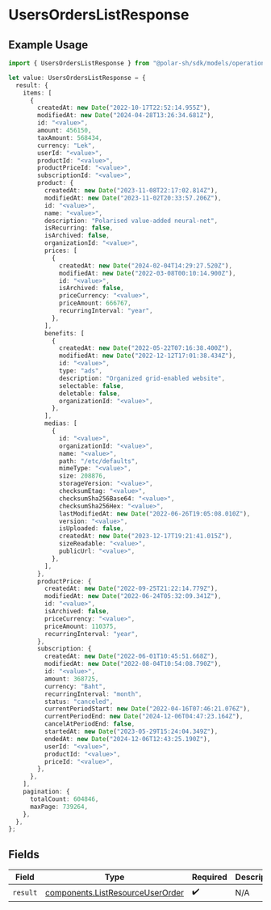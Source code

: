 # UsersOrdersListResponse

## Example Usage

```typescript
import { UsersOrdersListResponse } from "@polar-sh/sdk/models/operations";

let value: UsersOrdersListResponse = {
  result: {
    items: [
      {
        createdAt: new Date("2022-10-17T22:52:14.955Z"),
        modifiedAt: new Date("2024-04-28T13:26:34.681Z"),
        id: "<value>",
        amount: 456150,
        taxAmount: 568434,
        currency: "Lek",
        userId: "<value>",
        productId: "<value>",
        productPriceId: "<value>",
        subscriptionId: "<value>",
        product: {
          createdAt: new Date("2023-11-08T22:17:02.814Z"),
          modifiedAt: new Date("2023-11-02T20:33:57.206Z"),
          id: "<value>",
          name: "<value>",
          description: "Polarised value-added neural-net",
          isRecurring: false,
          isArchived: false,
          organizationId: "<value>",
          prices: [
            {
              createdAt: new Date("2024-02-04T14:29:27.520Z"),
              modifiedAt: new Date("2022-03-08T00:10:14.900Z"),
              id: "<value>",
              isArchived: false,
              priceCurrency: "<value>",
              priceAmount: 666767,
              recurringInterval: "year",
            },
          ],
          benefits: [
            {
              createdAt: new Date("2022-05-22T07:16:38.400Z"),
              modifiedAt: new Date("2022-12-12T17:01:38.434Z"),
              id: "<value>",
              type: "ads",
              description: "Organized grid-enabled website",
              selectable: false,
              deletable: false,
              organizationId: "<value>",
            },
          ],
          medias: [
            {
              id: "<value>",
              organizationId: "<value>",
              name: "<value>",
              path: "/etc/defaults",
              mimeType: "<value>",
              size: 208876,
              storageVersion: "<value>",
              checksumEtag: "<value>",
              checksumSha256Base64: "<value>",
              checksumSha256Hex: "<value>",
              lastModifiedAt: new Date("2022-06-26T19:05:08.010Z"),
              version: "<value>",
              isUploaded: false,
              createdAt: new Date("2023-12-17T19:21:41.015Z"),
              sizeReadable: "<value>",
              publicUrl: "<value>",
            },
          ],
        },
        productPrice: {
          createdAt: new Date("2022-09-25T21:22:14.779Z"),
          modifiedAt: new Date("2022-06-24T05:32:09.341Z"),
          id: "<value>",
          isArchived: false,
          priceCurrency: "<value>",
          priceAmount: 110375,
          recurringInterval: "year",
        },
        subscription: {
          createdAt: new Date("2022-06-01T10:45:51.668Z"),
          modifiedAt: new Date("2022-08-04T10:54:08.790Z"),
          id: "<value>",
          amount: 368725,
          currency: "Baht",
          recurringInterval: "month",
          status: "canceled",
          currentPeriodStart: new Date("2022-04-16T07:46:21.076Z"),
          currentPeriodEnd: new Date("2024-12-06T04:47:23.164Z"),
          cancelAtPeriodEnd: false,
          startedAt: new Date("2023-05-29T15:24:04.349Z"),
          endedAt: new Date("2024-12-06T12:43:25.190Z"),
          userId: "<value>",
          productId: "<value>",
          priceId: "<value>",
        },
      },
    ],
    pagination: {
      totalCount: 604846,
      maxPage: 739264,
    },
  },
};
```

## Fields

| Field                                                                                | Type                                                                                 | Required                                                                             | Description                                                                          |
| ------------------------------------------------------------------------------------ | ------------------------------------------------------------------------------------ | ------------------------------------------------------------------------------------ | ------------------------------------------------------------------------------------ |
| `result`                                                                             | [components.ListResourceUserOrder](../../models/components/listresourceuserorder.md) | :heavy_check_mark:                                                                   | N/A                                                                                  |